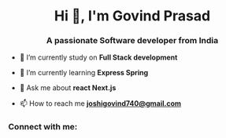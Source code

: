 <h1 align="center">Hi 👋, I'm Govind Prasad</h1>
<h3 align="center">A passionate Software developer from India</h3>

- 🔭 I’m currently study on **Full Stack development**

- 🌱 I’m currently learning **Express Spring**

- 💬 Ask me about **react Next.js**

- 📫 How to reach me **joshigovind740@gmail.com**

<h3 align="left">Connect with me:</h3>
<p align="left">



